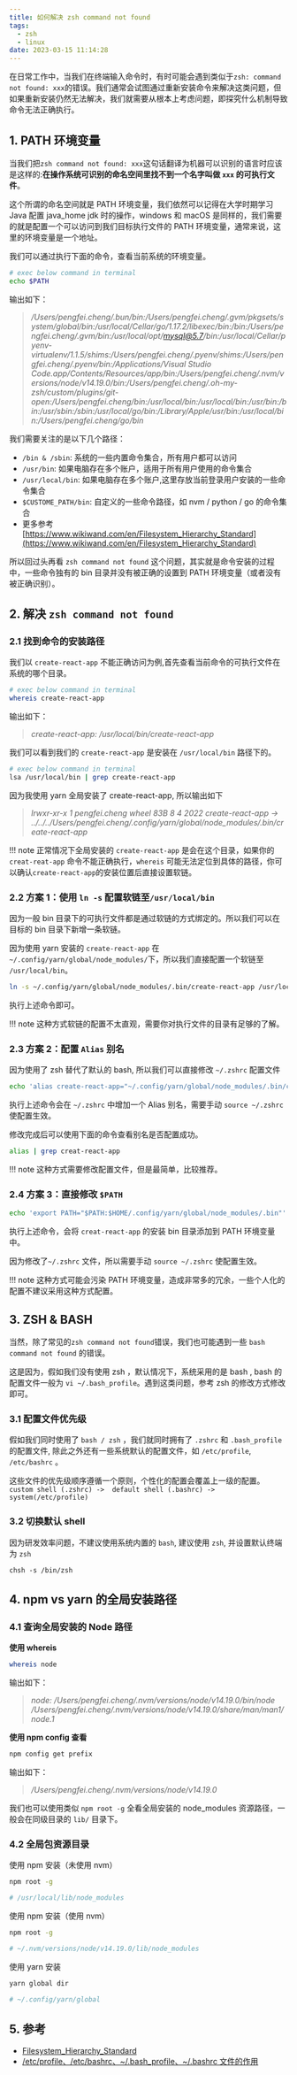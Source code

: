 ```yaml
---
title: 如何解决 zsh command not found
tags:
  - zsh
  - linux
date: 2023-03-15 11:14:28
---
```


在日常工作中，当我们在终端输入命令时，有时可能会遇到类似于`zsh: command not found: xxx`的错误。我们通常会试图通过重新安装命令来解决这类问题，但如果重新安装仍然无法解决，我们就需要从根本上考虑问题，即探究什么机制导致命令无法正确执行。

## 1. PATH 环境变量

当我们把`zsh command not found: xxx`这句话翻译为机器可以识别的语言时应该是这样的:**在操作系统可识别的命名空间里找不到一个名字叫做 `xxx` 的可执行文件**。

这个所谓的命名空间就是 PATH 环境变量，我们依然可以记得在大学时期学习 Java 配置 java_home jdk 时的操作，windows 和 macOS 是同样的，我们需要的就是配置一个可以访问到我们目标执行文件的 PATH 环境变量，通常来说，这里的环境变量是一个地址。

我们可以通过执行下面的命令，查看当前系统的环境变量。

```bash
# exec below command in terminal
echo $PATH
```
输出如下：
> */Users/pengfei.cheng/.bun/bin:/Users/pengfei.cheng/.gvm/pkgsets/system/global/bin:/usr/local/Cellar/go/1.17.2/libexec/bin:/bin:/Users/pengfei.cheng/.gvm/bin:/usr/local/opt/mysql@5.7/bin:/usr/local/Cellar/pyenv-virtualenv/1.1.5/shims:/Users/pengfei.cheng/.pyenv/shims:/Users/pengfei.cheng/.pyenv/bin:/Applications/Visual Studio Code.app/Contents/Resources/app/bin:/Users/pengfei.cheng/.nvm/versions/node/v14.19.0/bin:/Users/pengfei.cheng/.oh-my-zsh/custom/plugins/git-open:/Users/pengfei.cheng/bin:/usr/local/bin:/usr/local/bin:/usr/bin:/bin:/usr/sbin:/sbin:/usr/local/go/bin:/Library/Apple/usr/bin:/usr/local/bin:/Users/pengfei.cheng/go/bin*

我们需要关注的是以下几个路径：

- `/bin & /sbin`: 系统的一些内置命令集合，所有用户都可以访问
- `/usr/bin`: 如果电脑存在多个账户，适用于所有用户使用的命令集合
- `/usr/local/bin`: 如果电脑存在多个账户,这里存放当前登录用户安装的一些命令集合
- `$CUSTOME_PATH/bin`: 自定义的一些命令路径，如 nvm / python / go 的命令集合
- 更多参考 [https://www.wikiwand.com/en/Filesystem_Hierarchy_Standard](https://www.wikiwand.com/en/Filesystem_Hierarchy_Standard)

所以回过头再看 `zsh command not found` 这个问题，其实就是命令安装的过程中，一些命令独有的 bin 目录并没有被正确的设置到 PATH 环境变量（或者没有被正确识别）。

## 2. 解决 `zsh command not found`

### 2.1 找到命令的安装路径

我们以 `create-react-app` 不能正确访问为例,首先查看当前命令的可执行文件在系统的哪个目录。

```bash
# exec below command in terminal
whereis create-react-app
```
输出如下：
> *create-react-app: /usr/local/bin/create-react-app*

我们可以看到我们的 `create-react-app` 是安装在 `/usr/local/bin` 路径下的。

```bash
# exec below command in terminal
lsa /usr/local/bin | grep create-react-app
```
因为我使用 yarn 全局安装了 create-react-app, 所以输出如下
> *lrwxr-xr-x    1 pengfei.cheng  wheel    83B  8  4  2022 create-react-app -> ../../../Users/pengfei.cheng/.config/yarn/global/node_modules/.bin/create-react-app*

!!! note 正常情况下全局安装的 `create-react-app` 是会在这个目录，如果你的 `creat-reat-app` 命令不能正确执行，`whereis` 可能无法定位到具体的路径，你可以确认`create-react-app`的安装位置后直接设置软链。

### 2.2 方案 1：使用 `ln -s` 配置软链至`/usr/local/bin`

因为一般 bin 目录下的可执行文件都是通过软链的方式绑定的。所以我们可以在目标的 bin 目录下新增一条软链。

因为使用 yarn 安装的 `create-react-app` 在`~/.config/yarn/global/node_modules/`下，所以我们直接配置一个软链至 `/usr/local/bin`。

```bash
ln -s ~/.config/yarn/global/node_modules/.bin/create-react-app /usr/local/bin
```
执行上述命令即可。

!!! note 这种方式软链的配置不太直观，需要你对执行文件的目录有足够的了解。

### 2.3 方案 2：配置 `Alias` 别名

因为使用了 zsh 替代了默认的 bash, 所以我们可以直接修改 `~/.zshrc` 配置文件

```bash
echo 'alias create-react-app="~/.config/yarn/global/node_modules/.bin/create-react-app"' >> ~/.zshrc
```

执行上述命令会在 `~/.zshrc` 中增加一个 Alias 别名，需要手动 `source ~/.zshrc` 使配置生效。

修改完成后可以使用下面的命令查看别名是否配置成功。
```bash
alias | grep creat-react-app
```

!!! note 这种方式需要修改配置文件，但是最简单，比较推荐。

### 2.4 方案 3：直接修改 `$PATH`

```bash
echo 'export PATH="$PATH:$HOME/.config/yarn/global/node_modules/.bin"' >> ~/.zshrc
```
执行上述命令，会将 `creat-react-app` 的安装 bin 目录添加到 PATH 环境变量中。

因为修改了`~/.zshrc` 文件，所以需要手动 `source ~/.zshrc` 使配置生效。

!!! note 这种方式可能会污染 PATH 环境变量，造成非常多的冗余，一些个人化的配置不建议采用这种方式配置。

## 3. ZSH & BASH

当然，除了常见的`zsh command not found`错误，我们也可能遇到一些 `bash command not found` 的错误。

这是因为，假如我们没有使用 zsh ，默认情况下，系统采用的是 bash , bash 的配置文件一般为 `vi ~/.bash_profile`。遇到这类问题，参考 zsh 的修改方式修改即可。

### 3.1 配置文件优先级

假如我们同时使用了 `bash / zsh` ，我们就同时拥有了 `.zshrc` 和 `.bash_profile` 的配置文件, 除此之外还有一些系统默认的配置文件，如 `/etc/profile`, `/etc/bashrc` 。

这些文件的优先级顺序遵循一个原则，个性化的配置会覆盖上一级的配置。
`custom shell (.zshrc) ->  default shell (.bashrc) -> system(/etc/profile)`

### 3.2 切换默认 shell 

因为研发效率问题，不建议使用系统内置的 `bash`, 建议使用 `zsh`, 并设置默认终端为 `zsh`
```
chsh -s /bin/zsh
```


## 4. npm vs yarn 的全局安装路径

### 4.1 查询全局安装的 Node 路径

**使用 whereis**
```bash
whereis node
```
输出如下：
> *node: /Users/pengfei.cheng/.nvm/versions/node/v14.19.0/bin/node /Users/pengfei.cheng/.nvm/versions/node/v14.19.0/share/man/man1/node.1*

**使用 npm config 查看**
```bash
npm config get prefix
```
输出如下：
> */Users/pengfei.cheng/.nvm/versions/node/v14.19.0*

我们也可以使用类似 `npm root -g` 全看全局安装的 node_modules 资源路径，一般会在同级目录的 `lib/` 目录下。

### 4.2 全局包资源目录

使用 npm 安装（未使用 nvm）
```bash
npm root -g

# /usr/local/lib/node_modules
```

使用 npm 安装（使用 nvm）
```bash
npm root -g

# ~/.nvm/versions/node/v14.19.0/lib/node_modules
```

使用 yarn 安装
```bash
yarn global dir

# ~/.config/yarn/global
```

## 5. 参考

- [Filesystem_Hierarchy_Standard](https://www.wikiwand.com/en/Filesystem_Hierarchy_Standard)
- [/etc/profile、/etc/bashrc、~/.bash_profile、~/.bashrc 文件的作用](https://www.cnblogs.com/cwp-bg/p/8257843.html)